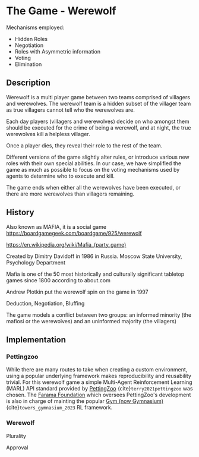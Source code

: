 # The Game - Werewolf

Mechanisms employed:
- Hidden Roles
- Negotiation
- Roles with Asymmetric information
- Voting
- Elimination


## Description

Werewolf is a multi player game between two teams comprised of villagers and werewolves. The werewolf team is a hidden subset of the villager team as true villagers cannot tell who the werewolves are. 

Each day players (villagers and werewolves) decide on who amongst them should be executed for the crime of being a werewolf, and at night, the true werewolves kill a helpless villager.

Once a player dies, they reveal their role to the rest of the team.

Different versions of the game slightly alter rules, or introduce various new roles with their own special abilities. In our case, we have simplified the game as much as possible to focus on the voting mechanisms used by agents to determine who to execute and kill.

The game ends when either all the werewolves have been executed, or there are more werewolves than villagers remaining.

## History

Also known as MAFIA, it is a social game
https://boardgamegeek.com/boardgame/925/werewolf

https://en.wikipedia.org/wiki/Mafia_(party_game)

Created by Dimitry Davidoff in 1986 in Russia. Moscow State University, Psychology Department


Mafia is one of the 50 most historically and culturally significant tabletop games since 1800 according to about.com


Andrew Plotkin put the werewolf spin on the game in 1997

Deduction, Negotiation, Bluffing

The game models a conflict between two groups: an informed minority (the mafiosi or the werewolves) and an uninformed majority (the villagers)


## Implementation

### Pettingzoo

While there are many routes to take when creating a custom environment, using a popular underlying framework makes reproducibility and reusability trivial. For this werewolf game a simple Multi-Agent Reinforcement Learning (MARL) API standard provided by [PettingZoo](https://pettingzoo.farama.org/) {cite}`terry2021pettingzoo` was chosen. The [Farama Foundation](https://farama.org/) which oversees PettingZoo's development is also in charge of mainting the popular [Gym (now Gymnasium)](https://gymnasium.farama.org/) {cite}`towers_gymnasium_2023` RL framework.


### Werewolf

Plurality

Approval

